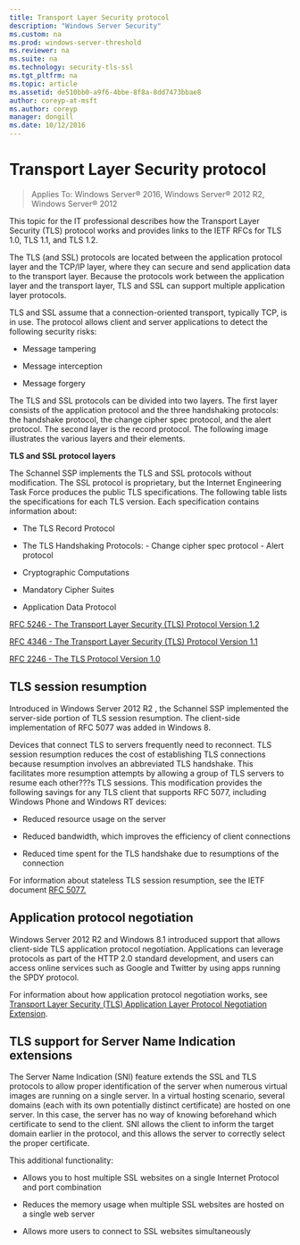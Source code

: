 ```yaml
---
title: Transport Layer Security protocol
description: "Windows Server Security"
ms.custom: na
ms.prod: windows-server-threshold
ms.reviewer: na
ms.suite: na
ms.technology: security-tls-ssl
ms.tgt_pltfrm: na
ms.topic: article
ms.assetid: de510bb0-a9f6-4bbe-8f8a-8dd7473bbae8
author: coreyp-at-msft
ms.author: coreyp
manager: dongill
ms.date: 10/12/2016
---
```

# Transport Layer Security protocol

>Applies To: Windows Server&reg; 2016, Windows Server&reg; 2012 R2, Windows Server&reg; 2012

This topic for the IT professional describes how the Transport Layer Security (TLS) protocol works and provides links to the IETF RFCs for TLS 1.0, TLS 1.1, and TLS 1.2.

The TLS (and SSL) protocols are located between the application protocol layer and the TCP/IP layer, where they can secure and send application data to the transport layer. Because the protocols work between the application layer and the transport layer, TLS and SSL can support multiple application layer protocols.

TLS and SSL assume that a connection-oriented transport, typically TCP, is in use. The protocol allows client and server applications to detect the following security risks:

-   Message tampering

-   Message interception

-   Message forgery

The TLS and SSL protocols can be divided into two layers. The first layer consists of the application protocol and the three handshaking protocols: the handshake protocol, the change cipher spec protocol, and the alert protocol. The second layer is the record protocol. The following image illustrates the various layers and their elements.

**TLS and SSL protocol layers**


The Schannel SSP implements the TLS and SSL protocols without modification. The SSL protocol is proprietary, but the Internet Engineering Task Force produces the public TLS specifications. The following table lists the specifications for each TLS version. Each specification contains information about:

-   The TLS Record Protocol

-   The TLS Handshaking Protocols:
    \- Change cipher spec protocol
    \- Alert protocol

-   Cryptographic Computations

-   Mandatory Cipher Suites

-   Application Data Protocol

[RFC 5246 - The Transport Layer Security (TLS) Protocol Version 1.2](http://tools.ietf.org/html/rfc5246)

[RFC 4346 - The Transport Layer Security (TLS) Protocol Version 1.1](http://tools.ietf.org/html/rfc4346)

[RFC 2246 - The TLS Protocol Version 1.0](http://tools.ietf.org/html/rfc2246)

## <a name="BKMK_SessionResumption"></a>TLS session resumption
Introduced in  Windows Server 2012 R2 , the Schannel SSP implemented the server-side portion of TLS session resumption. The client-side implementation of RFC 5077 was added in Windows 8.

Devices that connect TLS to servers frequently need to reconnect. TLS session resumption reduces the cost of establishing TLS connections because resumption involves an abbreviated TLS handshake. This facilitates more resumption attempts by allowing a group of TLS servers to resume each other???s TLS sessions. This modification provides the following savings for any TLS client that supports RFC 5077, including Windows Phone and Windows RT devices:

-   Reduced resource usage on the server

-   Reduced bandwidth, which improves the efficiency of client connections

-   Reduced time spent for the TLS handshake due to resumptions of the connection

For information about stateless TLS session resumption, see the IETF document [RFC 5077.](http://www.ietf.org/rfc/rfc5077)

## <a name="BKMK_AppProtocolNego"></a>Application protocol negotiation
 Windows Server 2012 R2  and Windows 8.1 introduced support that allows client-side TLS application protocol negotiation. Applications can leverage protocols as part of the HTTP 2.0 standard development, and users can access online services such as Google and Twitter by using apps running the SPDY protocol.

For information about how application protocol negotiation works, see [Transport Layer Security (TLS) Application Layer Protocol Negotiation Extension](http://tools.ietf.org/search/draft-ietf-tls-applayerprotoneg-05).

## <a name="BKMK_SNI"></a>TLS support for Server Name Indication extensions
The Server Name Indication (SNI) feature extends the SSL and TLS protocols to allow proper identification of the server when numerous virtual images are running on a single server. In a virtual hosting scenario, several domains (each with its own potentially distinct certificate) are hosted on one server. In this case, the server has no way of knowing beforehand which certificate to send to the client. SNI allows the client to inform the target domain earlier in the protocol, and this allows the server to correctly select the proper certificate.

This additional functionality:

-   Allows you to host multiple SSL websites on a single Internet Protocol and port combination

-   Reduces the memory usage when multiple SSL websites are hosted on a single web server

-   Allows more users to connect to SSL websites simultaneously



